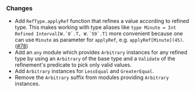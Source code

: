 ### Changes

* Add `RefType.applyRef` function that refines a value according to
  refined type. This makes working with type aliases like
  ``type Minute = Int Refined Interval[W.`0`.T, W.`59`.T]`` more
  convenient because one can use `Minute` as parameter for `applyRef`,
  e.g. `applyRef[Minute](45)`. ([#78])
* Add an `any` module which provides `Arbitrary` instances for any
  refined type by using an `Arbitrary` of the base type and a `Validate`
  of the refinement's predicate to pick only valid values.
* Add `Arbitrary` instances for `LessEqual` and `GreaterEqual`.
* Remove the `Arbitrary` suffix from modules providing `Arbitrary`
  instances. 

[#78]: https://github.com/fthomas/refined/issues/78

